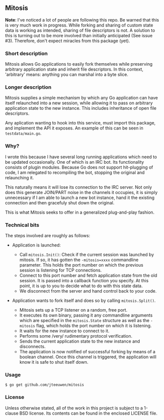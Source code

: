 ## Mitosis

**Note**: I've noticed a lot of people are following this repo. Be warned that
this is very much work in progress. While forking and sharing of custom state
data is working as intended, sharing of file descriptors is not. A solution to
this is turning out to be more involved than initially anticipated
(See issue #3). Therefore, don't expect miracles from this package (yet).


### Short description

Mitosis allows Go applications to easily fork themselves while preserving
arbitrary application state and inherit file descriptors.
In this context, 'arbitrary' means: anything you can marshal into a byte slice.


### Longer description

Mitosis supplies a simple mechanism by which any Go application can have
itself relaunched into a new session, while allowing it to pass on arbitrary
application state to the new instance. This includes inheritance of open
file descriptors.

Any aplication wanting to hook into this service, must import this package,
and implement the API it exposes. An example of this can be seen in
`testdata/main.go`.


### Why?

I wrote this because I have several long running applications which need to
be updated occasionally. One of which is an IRC bot. Its functionality consists
of plugin modules. Because Go does not support hit-plugging of code, I am
relegated to recompiling the bot, stopping the original and relaunching it.

This naturally means it will lose its connection to the IRC server. Not only
does this generate JOIN/PART noise in the channels it occupies, it is simply
unnecessary if I am able to launch a new bot instance, hand it the existing
connection and then gracefuly shut down the original.

This is what Mitosis seeks to offer in a generalized plug-and-play fashion.


### Technical bits

The steps involved are roughly as follows:

* Application is launched:
  * Call `mitosis.Init()`: Check if the current session was launched by
    mitosis. If so, it has gotten the `-mitosis=xxxx` commandline parameter.
    This holds the port number on which the previous session is listening for
    TCP connections.
  * Connect to this port number and fetch application state from the old
    session. It is passed into a callback function you specify. At this point,
    it is up to you to decide what to do with this state data.
  * We disconnect from the server and hand control back to your code.

* Application wants to fork itself and does so by calling `mitosis.Split()`.
  * Mitosis sets up a TCP listener on a random, free port.
  * It executes its own binary, passing it any commandline arguments which
    are specified in the `mitosis.State` structure as well as the `-mitosis`
    flag, which holds the port number on which it is listening.
  * It waits for the new instance to connect to it.
  * Performs some /very/ rudimentary protocol verification.
  * Sends the current application state to the new instance and disconnects.
  * The application is now notified of successful forking by means of a
    boolean channel. Once this channel is triggered, the application will know
    it is safe to shut itself down.


### Usage

    $ go get github.com/jteeuwen/mitosis


### License

Unless otherwise stated, all of the work in this project is subject to a
1-clause BSD license. Its contents can be found in the enclosed LICENSE file.

